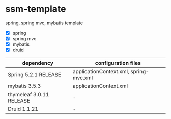# ssm-template
spring, spring mvc, mybatis template

- [x] spring
- [x] spring mvc
- [x] mybatis
- [x] druid

|dependency|configuration files|
|---|---|
|Spring 5.2.1 RELEASE|applicationContext.xml, spring-mvc.xml|
|mybatis 3.5.3|applicationContext.xml|
|thymeleaf 3.0.11 RELEASE|-|
|Druid 1.1.21|-|